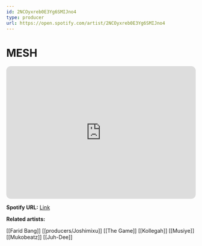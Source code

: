 ```yaml
---
id: 2NCOyxreb0E3Yg6SMIJno4
type: producer
url: https://open.spotify.com/artist/2NCOyxreb0E3Yg6SMIJno4
---
```

# MESH

<iframe style="border-radius:12px" src="https://open.spotify.com/embed/artist/2NCOyxreb0E3Yg6SMIJno4" width="100%" height="352" frameBorder="0" allowfullscreen="" allow="autoplay; clipboard-write; encrypted-media; fullscreen; picture-in-picture" loading="lazy"></iframe>

**Spotify URL:** [Link](https://open.spotify.com/artist/2NCOyxreb0E3Yg6SMIJno4)

**Related artists:**

[[Farid Bang]]
[[producers/Joshimixu]]
[[The Game]]
[[Kollegah]]
[[Musiye]]
[[Mukobeatz]]
[[Juh-Dee]]
